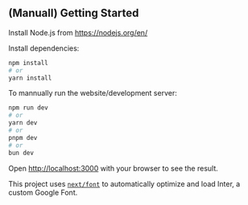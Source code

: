 ## (Manuall) Getting Started

Install Node.js from https://nodejs.org/en/

Install dependencies:
```bash
npm install
# or  
yarn install
```

To mannually run the website/development server:
```bash
npm run dev
# or
yarn dev
# or
pnpm dev
# or
bun dev
```

Open [http://localhost:3000](http://localhost:3000) with your browser to see the result.

This project uses [`next/font`](https://nextjs.org/docs/basic-features/font-optimization) to automatically optimize and load Inter, a custom Google Font.
